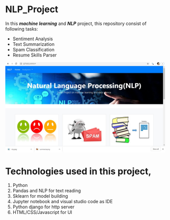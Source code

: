 # NLP_Project  

In this ***machine learning*** and ***NLP*** project, this repository consist of following tasks:  
* Sentiment Analysis  
* Text Summarization  
* Spam Classification
* Resume Skills Parser


![Image](https://github.com/shubhamjain31/NLP_Project/blob/master/Screenshots/image.jpg)  


# Technologies used in this project,

1. Python
1. Pandas and NLP for text reading
1. Sklearn for model building
1. Jupyter notebook and visual studio code as IDE
1. Python django for http server
1. HTML/CSS/Javascript for UI
